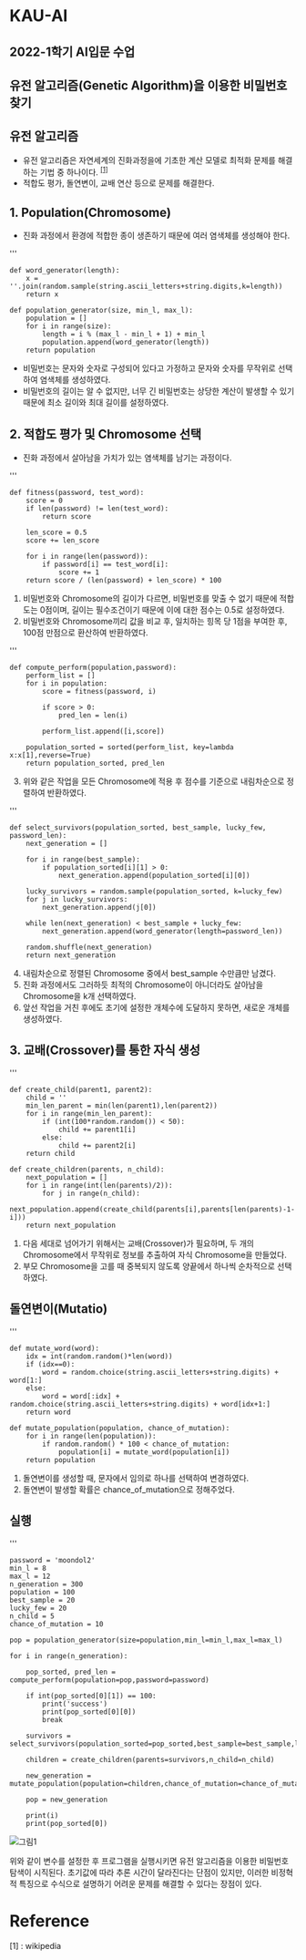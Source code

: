 # KAU-AI
## 2022-1학기 AI입문 수업

## 유전 알고리즘(Genetic Algorithm)을 이용한 비밀번호 찾기

## 유전 알고리즘
- 유전 알고리즘은 자연세계의 진화과정을에 기초한 계산 모델로 최적화 문제를 해결하는 기법 중 하나이다. <sup>[[1]](#footnote_1)</sup>
- 적합도 평가, 돌연변이, 교배 연산 등으로 문제를 해결한다. 


## 1. Population(Chromosome) 

- 진화 과정에서 환경에 적합한 종이 생존하기 때문에 여러 염색체를 생성해야 한다.

'''

    def word_generator(length):
        x = ''.join(random.sample(string.ascii_letters+string.digits,k=length))
        return x

    def population_generator(size, min_l, max_l):
        population = []
        for i in range(size):
            length = i % (max_l - min_l + 1) + min_l
            population.append(word_generator(length))
        return population


- 비밀번호는 문자와 숫자로 구성되어 있다고 가정하고 문자와 숫자를 무작위로 선택하여 염색체를 생성하였다.
- 비밀번호의 길이는 알 수 없지만, 너무 긴 비밀번호는 상당한 계산이 발생할 수 있기 때문에 최소 길이와 최대 길이를 설정하였다.


## 2. 적합도 평가 및 Chromosome 선택
- 진화 과정에서 살아남을 가치가 있는 염색체를 남기는 과정이다.

'''

    def fitness(password, test_word):
        score = 0
        if len(password) != len(test_word):
            return score

        len_score = 0.5
        score += len_score

        for i in range(len(password)):
            if password[i] == test_word[i]:
                score += 1
        return score / (len(password) + len_score) * 100
        
1. 비밀번호와 Chromosome의 길이가 다르면, 비밀번호를 맞출 수 없기 때문에 적합도는 0점이며, 
길이는 필수조건이기 때문에 이에 대한 점수는 0.5로 설정하였다.
2. 비밀번호와 Chromosome끼리 값을 비교 후, 일치하는 힝목 당 1점을 부여한 후, 100점 만점으로 환산하여 반환하였다.


'''
        
    def compute_perform(population,password):
        perform_list = []
        for i in population:
            score = fitness(password, i)

            if score > 0:
                pred_len = len(i)

            perform_list.append([i,score])

        population_sorted = sorted(perform_list, key=lambda x:x[1],reverse=True)
        return population_sorted, pred_len
        
        
3. 위와 같은 작업을 모든 Chromosome에 적용 후 점수를 기준으로 내림차순으로 정렬하여 반환하였다.


'''     
        
    def select_survivors(population_sorted, best_sample, lucky_few, password_len):
        next_generation = []

        for i in range(best_sample):
            if population_sorted[i][1] > 0:
                next_generation.append(population_sorted[i][0])

        lucky_survivors = random.sample(population_sorted, k=lucky_few)
        for j in lucky_survivors:
            next_generation.append(j[0])

        while len(next_generation) < best_sample + lucky_few:
            next_generation.append(word_generator(length=password_len))

        random.shuffle(next_generation)
        return next_generation        


4. 내림차순으로 정렬된 Chromosome 중에서 best_sample 수만큼만 남겼다.
5. 진화 과정에서도 그러하듯 최적의 Chromosome이 아니더라도 살아남을 Chromosome을 k개 선택하였다.
6. 앞선 작업을 거친 후에도 초기에 설정한 개체수에 도달하지 못하면, 새로운 개체를 생성하였다.
        

## 3. 교배(Crossover)를 통한 자식 생성

'''

    def create_child(parent1, parent2):
        child = ''
        min_len_parent = min(len(parent1),len(parent2))
        for i in range(min_len_parent):
            if (int(100*random.random()) < 50):
                child += parent1[i]
            else:
                child += parent2[i]
        return child

    def create_children(parents, n_child):
        next_population = []
        for i in range(int(len(parents)/2)):
            for j in range(n_child):
                next_population.append(create_child(parents[i],parents[len(parents)-1-i]))
        return next_population



1. 다음 세대로 넘어가기 위해서는 교배(Crossover)가 필요하며, 두 개의 Chromosome에서 무작위로 정보를 추출하여 자식 Chromosome을 만들었다.
2. 부모 Chromosome을 고를 때 중복되지 않도록 양끝에서 하나씩 순차적으로 선택하였다.


## 돌연변이(Mutatio) 

'''

    def mutate_word(word):
        idx = int(random.random()*len(word))
        if (idx==0):
            word = random.choice(string.ascii_letters+string.digits) + word[1:]
        else:
            word = word[:idx] + random.choice(string.ascii_letters+string.digits) + word[idx+1:]
        return word

    def mutate_population(population, chance_of_mutation):
        for i in range(len(population)):
            if random.random() * 100 < chance_of_mutation:
                population[i] = mutate_word(population[i])
        return population
    

1. 돌연변이를 생성할 때, 문자에서 임의로 하나를 선택하여 변경하였다.
2. 돌연변이 발생할 확률은 chance_of_mutation으로 정해주었다.



## 실행


'''

    password = 'moondol2'
    min_l = 8
    max_l = 12
    n_generation = 300
    population = 100
    best_sample = 20
    lucky_few = 20
    n_child = 5
    chance_of_mutation = 10

    pop = population_generator(size=population,min_l=min_l,max_l=max_l)

    for i in range(n_generation):

        pop_sorted, pred_len = compute_perform(population=pop,password=password)

        if int(pop_sorted[0][1]) == 100:
            print('success')
            print(pop_sorted[0][0])
            break

        survivors = select_survivors(population_sorted=pop_sorted,best_sample=best_sample,lucky_few=lucky_few,password_len=pred_len)

        children = create_children(parents=survivors,n_child=n_child)

        new_generation = mutate_population(population=children,chance_of_mutation=chance_of_mutation)

        pop = new_generation

        print(i)
        print(pop_sorted[0])

![그림1](https://user-images.githubusercontent.com/94584793/213619255-1082ac87-887b-4487-9e78-14c7914c4604.png)




위와 같이 변수를 설정한 후 프로그램을 실행시키면 유전 알고리즘을 이용한 비밀번호 탐색이 시직된다.
초기값에 따라 추론 시간이 달라진다는 단점이 있지만, 이러한 비정혁적 특징으로 수식으로 설명하기 어려운 문제를 해결할 수 있다는 장점이 있다.




 # Reference
<a name="footnote_1">[1]</a>  :  wikipedia
